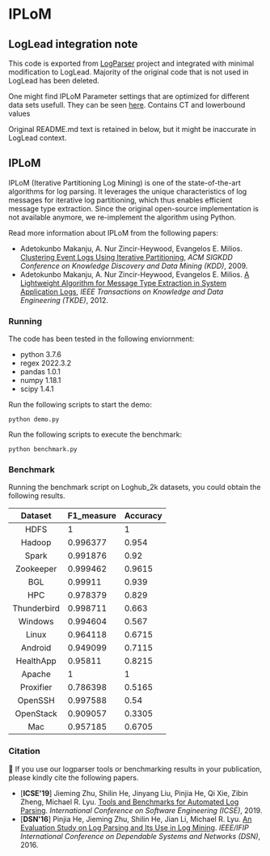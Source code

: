 # IPLoM
## LogLead integration note
This code is exported from [LogParser](https://github.com/logpai/logparser/tree/main/logparser/IPLoM) project and integrated with minimal modification to LogLead. Majority of the original code that is not used in LogLead has been deleted. 

One might find IPLoM Parameter settings that are optimized for different data sets usefull. They can be seen [here](https://github.com/logpai/logparser/blob/main/logparser/IPLoM/benchmark.py). Contains CT and lowerbound values

Original README.md text is retained in below, but it might be inaccurate in LogLead context. 

## IPLoM

IPLoM (Iterative Partitioning Log Mining) is one of the state-of-the-art algorithms for log parsing. It leverages the unique characteristics of log messages for iterative log partitioning, which thus enables efficient message type extraction. Since the original open-source implementation is not available anymore, we re-implement the algorithm using Python.

Read more information about IPLoM from the following papers:

+ Adetokunbo Makanju, A. Nur Zincir-Heywood, Evangelos E. Milios. [Clustering Event Logs Using Iterative Partitioning](https://web.cs.dal.ca/~makanju/publications/paper/kdd09.pdf), *ACM SIGKDD Conference on Knowledge Discovery and Data Mining (KDD)*, 2009.
+ Adetokunbo Makanju, A. Nur Zincir-Heywood, Evangelos E. Milios. [A Lightweight Algorithm for Message Type Extraction in System Application Logs](http://ieeexplore.ieee.org/abstract/document/5936060/), *IEEE Transactions on Knowledge and Data Engineering (TKDE)*, 2012.


### Running

The code has been tested in the following enviornment:
+ python 3.7.6
+ regex 2022.3.2
+ pandas 1.0.1
+ numpy 1.18.1
+ scipy 1.4.1

Run the following scripts to start the demo:

```
python demo.py
```

Run the following scripts to execute the benchmark:

```
python benchmark.py
```

### Benchmark

Running the benchmark script on Loghub_2k datasets, you could obtain the following results.

|   Dataset   | F1_measure | Accuracy |
|:-----------:|:------------|:----------|
|     HDFS    | 1          | 1        |
|    Hadoop   | 0.996377   | 0.954    |
|    Spark    | 0.991876   | 0.92     |
|  Zookeeper  | 0.999462   | 0.9615   |
|     BGL     | 0.99911    | 0.939    |
|     HPC     | 0.978379   | 0.829    |
| Thunderbird | 0.998711   | 0.663    |
|   Windows   | 0.994604   | 0.567    |
|    Linux    | 0.964118   | 0.6715   |
|   Android   | 0.949099   | 0.7115   |
|  HealthApp  | 0.95811    | 0.8215   |
|    Apache   | 1          | 1        |
|  Proxifier  | 0.786398   | 0.5165   |
|   OpenSSH   | 0.997588   | 0.54     |
|  OpenStack  | 0.909057   | 0.3305   |
|     Mac     | 0.957185   | 0.6705   |


### Citation

:telescope: If you use our logparser tools or benchmarking results in your publication, please kindly cite the following papers.

+ [**ICSE'19**] Jieming Zhu, Shilin He, Jinyang Liu, Pinjia He, Qi Xie, Zibin Zheng, Michael R. Lyu. [Tools and Benchmarks for Automated Log Parsing](https://arxiv.org/pdf/1811.03509.pdf). *International Conference on Software Engineering (ICSE)*, 2019.
+ [**DSN'16**] Pinjia He, Jieming Zhu, Shilin He, Jian Li, Michael R. Lyu. [An Evaluation Study on Log Parsing and Its Use in Log Mining](https://jiemingzhu.github.io/pub/pjhe_dsn2016.pdf). *IEEE/IFIP International Conference on Dependable Systems and Networks (DSN)*, 2016.